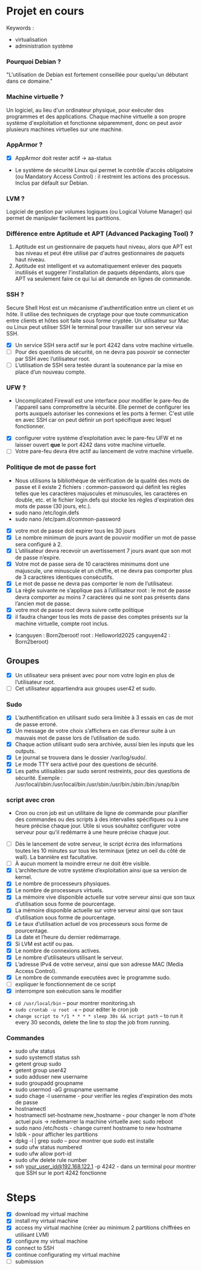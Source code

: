 # Projet en cours 
Keywords : 
- virtualisation
- administration système

### Pourquoi Debian ?
"L'utilisation de Debian est fortement conseillée pour quelqu'un débutant dans ce domaine."

### Machine virtuelle ?
Un logiciel, au lieu d'un ordinateur physique, pour exécuter des programmes et des applications. Chaque machine virtuelle a son propre système d'exploitation et fonctionne séparemment, donc on peut avoir plusieurs machines virtuelles sur une machine. 

### AppArmor ?
- [x] AppArmor doit rester actif -> aa-status
- Le système de sécurité Linux qui permet le contrôle d'accès obligatoire (ou Mandatory Access Control) : il restreint les actions des processus. Inclus par défault sur Debian.

### LVM ?
Logiciel de gestion par volumes logiques (ou Logical Volume Manager) qui permet de manipuler facilement les partitions.   

### Différence entre Aptitude et APT (Advanced Packaging Tool) ? 
1. Aptitude est un gestionnaire de paquets haut niveau, alors que APT est bas niveau et peut être utilisé par d'autres gestionnaires de paquets haut niveau.
2. Aptitude est intelligent et va automatiquement enlever des paquets inutilisés et suggerer l'installation de paquets dépendants, alors que APT va seulement faire ce qui lui ait demande en lignes de commande.  

### SSH ?
Secure Shell Host est un mécanisme d'authentification entre un client et un hôte. Il utilise des techniques de cryptage pour que toute communication entre clients et hôtes soit faite sous forme cryptée. Un utilisateur sur Mac ou Linux peut utiliser SSH le terminal pour travailler sur son serveur via SSH.  
- [x] Un service SSH sera actif sur le port 4242 dans votre machine virtuelle.
- [ ] Pour des questions de sécurité, on ne devra pas pouvoir se connecter par SSH avec l’utilisateur root.
- [ ] L’utilisation de SSH sera testée durant la soutenance par la mise en place d’un nouveau compte.

### UFW ?
- Uncomplicated Firewall est une interface pour modifier le pare-feu de l'appareil sans compromettre la sécurité. Elle permet de configurer les ports auxquels autoriser les connexions et les ports à fermer. C'est utile en avec SSH car on peut définir un port spécifique avec lequel fonctionner.
- [x] configurer votre système d’exploitation avec le pare-feu UFW et ne laisser ouvert **que** le port 4242 dans votre machine virtuelle.
- [ ] Votre pare-feu devra être actif au lancement de votre machine virtuelle. 

### Politique de mot de passe fort
- Nous utilisons la bibliothèque de vérification de la qualité des mots de passe et il existe 2 fichiers : common-password qui définit les règles telles que les caractères majuscules et minuscules, les caractères en double, etc. et le fichier login.defs qui stocke les règles d'expiration des mots de passe (30 jours, etc.).
- sudo nano /etc/login.defs
- sudo nano /etc/pam.d/common-password
- [x] votre mot de passe doit expirer tous les 30 jours
- [x] Le nombre minimum de jours avant de pouvoir modifier un mot de passe sera configuré à 2.
- [x] L’utilisateur devra recevoir un avertissement 7 jours avant que son mot de passe n’expire.
- [x] Votre mot de passe sera de 10 caractères minimums dont une majuscule, une minuscule et un chiffre, et ne devra pas comporter plus de 3 caractères identiques consécutifs.
- [x] Le mot de passe ne devra pas comporter le nom de l’utilisateur.
- [x] La règle suivante ne s’applique pas à l’utilisateur root : le mot de passe devra comporter au moins 7 caractères qui ne sont pas présents dans l’ancien mot de passe.
- [x] votre mot de passe root devra suivre cette politique
- [x] il faudra changer tous les mots de passe des comptes présents sur la machine virtuelle, compte root inclus.
- (canguyen : Born2beroot! root : Helloworld2025 canguyen42 : Born2beroot)

## Groupes
- [x] Un utilisateur sera présent avec pour nom votre login en plus de l’utilisateur root.
- [ ] Cet utilisateur appartiendra aux groupes user42 et sudo.

### Sudo
- [x] L’authentification en utilisant sudo sera limitée à 3 essais en cas de mot de passe erroné.
- [x] Un message de votre choix s’affichera en cas d’erreur suite à un mauvais mot de passe lors de l’utilisation de sudo.
- [x] Chaque action utilisant sudo sera archivée, aussi bien les inputs que les outputs.
- [x] Le journal se trouvera dans le dossier /var/log/sudo/.
- [x] Le mode TTY sera activé pour des questions de sécurité.
- [x] Les paths utilisables par sudo seront restreints, pour des questions de sécurité. Exemple : /usr/local/sbin:/usr/local/bin:/usr/sbin:/usr/bin:/sbin:/bin:/snap/bin

### script avec cron
- Cron ou cron job est un utilitaire de ligne de commande pour planifier des commandes ou des scripts à des intervalles spécifiques ou à une heure précise chaque jour. Utile si vous souhaitez configurer votre serveur pour qu'il redémarre à une heure précise chaque jour.
- [ ] Dès le lancement de votre serveur, le script écrira des informations toutes les 10 minutes sur tous les terminaux (jetez un oeil du côté de wall). La bannière est facultative.
- [ ] À aucun moment la moindre erreur ne doit être visible.
- [x] L’architecture de votre système d’exploitation ainsi que sa version de kernel.
- [x] Le nombre de processeurs physiques.
- [x] Le nombre de processeurs virtuels.
- [x] La mémoire vive disponible actuelle sur votre serveur ainsi que son taux d’utilisation sous forme de pourcentage.
- [x] La mémoire disponible actuelle sur votre serveur ainsi que son taux d’utilisation sous forme de pourcentage.
- [x] Le taux d’utilisation actuel de vos processeurs sous forme de pourcentage.
- [x] La date et l’heure du dernier redémarrage.
- [x] Si LVM est actif ou pas.
- [x] Le nombre de connexions actives.
- [x] Le nombre d’utilisateurs utilisant le serveur.
- [x] L’adresse IPv4 de votre serveur, ainsi que son adresse MAC (Media Access Control).
- [x] Le nombre de commande executées avec le programme sudo.
- [ ] expliquer le fonctionnement de ce script
- [x] interrompre son exécution sans le modifier
- `cd /usr/local/bin` – pour montrer monitoring.sh
- `sudo crontab -u root -e` – pour editer le cron job
- `change script to */1 * * * * sleep 30s && script path` – to run it every 30 seconds, delete the line to stop the job from running.

### Commandes
- sudo ufw status
- sudo systemctl status ssh
- getent group sudo
- getent group user42
- sudo adduser new username
- sudo groupadd groupname
- sudo usermod -aG groupname username
- sudo chage -l username - pour verifier les regles d'expiration des mots de passe
- hostnamectl
- hostnamectl set-hostname new_hostname - pour changer le nom d'hote actuel puis -> redemarrer la machine virtuelle avec sudo reboot
- sudo nano /etc/hosts - change current hostname to new hostname
- lsblk - pour afficher les partitions
- dpkg -l | grep sudo – pour montrer que sudo est installe 
- sudo ufw status numbered
- sudo ufw allow port-id
- sudo ufw delete rule number
- ssh your_user_id@192.168.122.1 -p 4242 - dans un terminal pour montrer que SSH sur le port 4242 fonctionne

# Steps
- [x] download my virtual machine
- [x] install my virtual machine
- [x] access my virtual machine (créer au minimum 2 partitions chiffrées en utilisant LVM)
- [x] configure my virtual machine
- [x] connect to SSH
- [x] continue configurating my virtual machine
- [ ] submission
